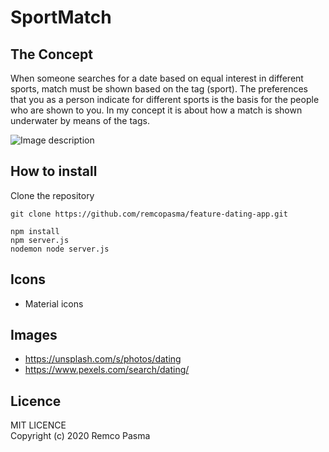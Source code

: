 # SportMatch
## The Concept
When someone searches for a date based on equal interest in different sports, match must be shown based on the tag (sport). The preferences that you as a person indicate for different sports is the basis for the people who are shown to you. In my concept it is about how a match is shown underwater by means of the tags.


![Image description](https://i.imgur.com/FFFSLyK.jpg)


## How to install
Clone the repository
```
git clone https://github.com/remcopasma/feature-dating-app.git
```


```
npm install 
npm server.js
nodemon node server.js
```

## Icons
* Material icons
## Images
* https://unsplash.com/s/photos/dating
* https://www.pexels.com/search/dating/
## Licence
MIT LICENCE  
Copyright (c) 2020 Remco Pasma
